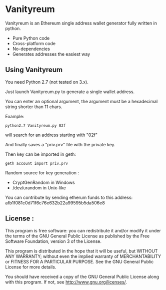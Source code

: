   Vanityreum
===========

Vanityreum is an Ethereum single address wallet generator fully written in python.

* Pure Python code
* Cross-platform code
* No-dependencies
* Generates addresses the easiest way


## Using Vanityreum

You need Python 2.7 (not tested on 3.x).

Just launch Vanityreum.py to generate a single wallet address.

You can enter an optional argument, the argument must be a hexadecimal string shorter than 11 chars.

Example:

    python2.7 Vanityreum.py 02f

will search for an address starting with "02f"

And finally saves a "priv.prv" file with the private key.

Then key can be imported in geth:

    geth account import priv.prv


Random source for key generation :

* CryptGenRandom in Windows
* /dev/urandom   in Unix-like


You can contribute by sending etherum funds to this address:
afb1f081c0d71f6c76e632b22a99595b5da506e8


License :
----------
This program is free software: you can redistribute it and/or modify
it under the terms of the GNU General Public License as published by
the Free Software Foundation, version 3 of the License.

This program is distributed in the hope that it will be useful,
but WITHOUT ANY WARRANTY; without even the implied warranty of
MERCHANTABILITY or FITNESS FOR A PARTICULAR PURPOSE.  See the
GNU General Public License for more details.

You should have received a copy of the GNU General Public License
along with this program.  If not, see <http://www.gnu.org/licenses/>.
